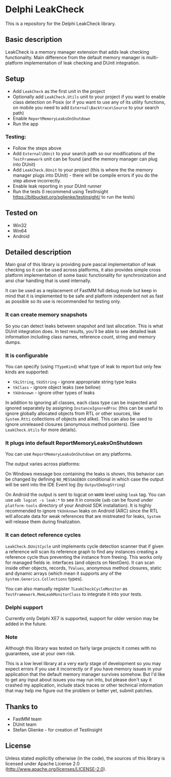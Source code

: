 # Delphi LeakCheck #

This is a repository for the Delphi LeakCheck library.

## Basic description ##

LeakCheck is a memory manager extension that adds leak checking functionality. Main difference from the default memory manager is multi-platform implementation of leak checking and DUnit integration.

## Setup ##

* Add `LeakCheck` as the first unit in the project
* Optionally add `LeakCheck.Utils` unit to your project if you want to enable class detection on Posix (or if you want to use any of its utility functions, on mobile you need to add `External\Backtrace\Source` to your search path)
* Enable `ReportMemoryLeaksOnShutdown`
* Run the app

### Testing: ###
* Follow the steps above
* Add `External\DUnit` to your search path so our modifications of the `TestFramework` unit can be found (and the memory manager can plug into DUnit)
* Add `LeakCheck.DUnit` to your project (this is where the the memory manager plugs into DUnit) - there will be compile errors if you do the step above incorrectly.
* Enable leak reporting in your DUnit runner
* Run the tests (I recommend using TestInsight https://bitbucket.org/sglienke/testinsight/ to run the tests)

## Tested on ##
* Win32
* Win64
* Android

## Detailed description ##

Main goal of this library is providing pure pascal implementation of leak checking so it can be used across platforms, it also provides simple cross platform implementation of some basic functionality for synchronization and ansi char handling that is used internally.

It can be used as a replacement of FastMM full debug mode but keep in mind that it is implemented to be safe and platform independent not as fast as possible so its use is recommended for testing only.

### It can create memory snapshots ### 

So you can detect leaks between snapshot and last allocation. This is what DUnit integration does. In test results, you'll be able to see detailed leak information including class names, reference count, string and memory dumps.

### It is configurable ####

You can specify (using `TTypeKind`) what type of leak to report but only few kinds are supported:

* `tkLString`, `tkUString` - ignore appropriate string type leaks
* `tkClass` - ignore object leaks (see bellow)
* `tkUnknown` - ignore other types of leaks

In addition to ignoring all classes, each class type can be inspected and ignored separately by assigning `InstanceIgnoredProc` (this can be useful to ignore globally allocated objects from RTL or other sources, like `System.Rtti` collections of objects and alike). This can also be used to ignore unreleased closures (anonymous method pointers). (See `LeakCheck.Utils` for more details).

### It plugs into default ReportMemoryLeaksOnShutdown ###

You can use `ReportMemoryLeaksOnShutdown` on any platforms.

The output varies across platforms:

On Windows message box containing the leaks is shown, this behavior can be changed by defining `NO_MESSAGEBOX` conditional in which case the output will be sent into the IDE Event log (by `OutputDebugString`)

On Android the output is sent to logcat on `WARN` level using `leak` tag. You can use `adb logcat -s leak:*` to see it in console (`adb` can be found under `platform-tools` directory of your Android SDK installation). It is highly recommended to ignore `tkUnknown` leaks on Android (ARC) since the RTL will allocate data for weak references that are mistreated for leaks, `System` will release them during finalization.

### It can detect reference cycles ###

`LeakCheck.DUnitCycle` unit implements cycle detection scanner that if given a reference will scan its reference graph to find any instances creating a reference cycle thus preventing the instance from freeing. This works only for managed fields ie. interfaces (and objects on NextGen). It can scan inside other objects, records, `TValues`, anonymous method closures, static and dynamic arrays (which mean it supports any of the `System.Generics.Collections` types).

You can also manually register `TLeakCheckCycleMonitor` as `TestFramework.MemLeakMonitorClass` to integrate it into your tests.

### Delphi support ###

Currently only Delphi XE7 is supported, support for older version may be added in the future.

### Note ###

Although this library was tested on fairly large projects it comes with no guarantees, use at your own risk.

This is a low level library at a very early stage of development so you may expect errors if you use it incorrectly or if you have memory issues in your application that the default memory manager survives somehow. But I'd like to get any input about issues you may run into, but please don't say it crashed my application, include stack traces or other technical information that may help me figure out the problem or better yet, submit patches.

## Thanks to ##

* FastMM team
* DUnit team
* Stefan Glienke - for creation of TestInsight

## License ##

Unless stated explicitly otherwise (in the code), the sources of this library is licensed under Apache License 2.0 (http://www.apache.org/licenses/LICENSE-2.0).